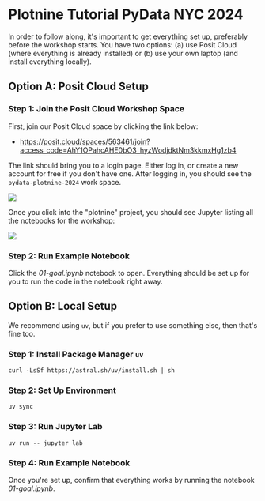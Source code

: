 # Plotnine Tutorial PyData NYC 2024

In order to follow along, it's important to get everything set up, preferably before the workshop starts.
You have two options: (a) use Posit Cloud (where everything is already installed) or (b) use your own laptop (and install everything locally).

## Option A: Posit Cloud Setup

### Step 1: Join the Posit Cloud Workshop Space

First, join our Posit Cloud space by clicking the link below:

- https://posit.cloud/spaces/563461/join?access_code=AhY1OPahcAHE0bO3_hyzWodjdktNm3kkmxHg1zb4

The link should bring you to a login page.
Either log in, or create a new account for free if you don't have one.
After logging in, you should see the `pydata-plotnine-2024` work space.

![](plotnine-workshop-cloud.png)

Once you click into the "plotnine" project, you should see Jupyter listing all the notebooks for the workshop:

![](plotnine-workshop-cloud-notebook.png)

### Step 2: Run Example Notebook

Click the _01-goal.ipynb_ notebook to open.
Everything should be set up for you to run the code in the notebook right away.

## Option B: Local Setup

We recommend using `uv`, but if you prefer to use something else, then that's fine too.

### Step 1: Install Package Manager `uv`

```
curl -LsSf https://astral.sh/uv/install.sh | sh
```

### Step 2: Set Up Environment

```
uv sync
```

### Step 3: Run Jupyter Lab

```
uv run -- jupyter lab
```

### Step 4: Run Example Notebook

Once you're set up, confirm that everything works by running the notebook _01-goal.ipynb_.

